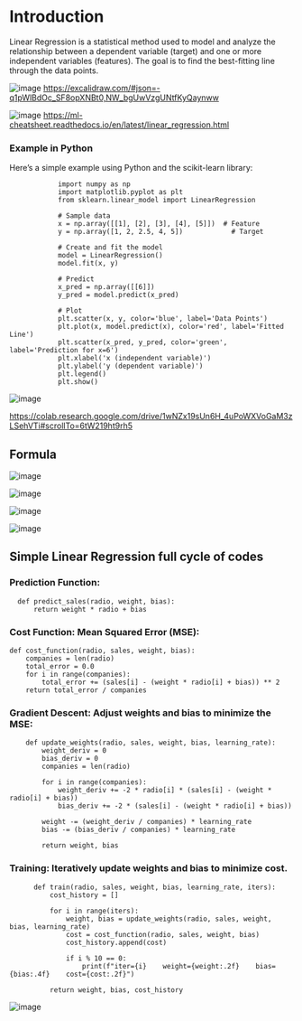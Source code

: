 # Introduction
Linear Regression is a statistical method used to model and analyze the relationship between a dependent variable (target) and one or more independent variables (features). The goal is to find the best-fitting line through the data points.

![image](https://github.com/user-attachments/assets/4a739357-e520-4d15-90e9-1b0b45cb6cda)
https://excalidraw.com/#json=-q1pWlBdOc_SF8opXNBt0,NW_bgUwVzgUNtfKyQaynww

![image](https://github.com/user-attachments/assets/0262ea95-9173-4209-a78c-52b81487af04)
https://ml-cheatsheet.readthedocs.io/en/latest/linear_regression.html



###  Example in Python

Here’s a simple example using Python and the scikit-learn library:

                import numpy as np
                import matplotlib.pyplot as plt
                from sklearn.linear_model import LinearRegression
                
                # Sample data
                x = np.array([[1], [2], [3], [4], [5]])  # Feature
                y = np.array([1, 2, 2.5, 4, 5])            # Target
                
                # Create and fit the model
                model = LinearRegression()
                model.fit(x, y)
                
                # Predict
                x_pred = np.array([[6]])
                y_pred = model.predict(x_pred)
                
                # Plot
                plt.scatter(x, y, color='blue', label='Data Points')
                plt.plot(x, model.predict(x), color='red', label='Fitted Line')
                plt.scatter(x_pred, y_pred, color='green', label='Prediction for x=6')
                plt.xlabel('x (independent variable)')
                plt.ylabel('y (dependent variable)')
                plt.legend()
                plt.show()

        
![image](https://github.com/user-attachments/assets/adb3841f-4eba-48ba-95ce-215a9d52530e)



https://colab.research.google.com/drive/1wNZx19sUn6H_4uPoWXVoGaM3zLSehVTi#scrollTo=6tW219ht9rh5


## Formula

![image](https://github.com/user-attachments/assets/f3f78179-f8a0-4a65-9bb3-332c086fa05d)

![image](https://github.com/user-attachments/assets/c27db33d-3a44-44af-ba48-88f682a108b4)

![image](https://github.com/user-attachments/assets/7b7c5a13-89c8-4d02-a4ed-81719d6e8ec5)

![image](https://github.com/user-attachments/assets/59fe4dbf-08d5-412e-8dfa-dbb277e53f23)


## Simple Linear Regression full cycle of codes


### Prediction Function:

      def predict_sales(radio, weight, bias):
          return weight * radio + bias
          
### Cost Function: Mean Squared Error (MSE): 

    def cost_function(radio, sales, weight, bias):
        companies = len(radio)
        total_error = 0.0
        for i in range(companies):
            total_error += (sales[i] - (weight * radio[i] + bias)) ** 2
        return total_error / companies
        
### Gradient Descent: Adjust weights and bias to minimize the MSE:

        def update_weights(radio, sales, weight, bias, learning_rate):
            weight_deriv = 0
            bias_deriv = 0
            companies = len(radio)
        
            for i in range(companies):
                weight_deriv += -2 * radio[i] * (sales[i] - (weight * radio[i] + bias))
                bias_deriv += -2 * (sales[i] - (weight * radio[i] + bias))
        
            weight -= (weight_deriv / companies) * learning_rate
            bias -= (bias_deriv / companies) * learning_rate
        
            return weight, bias

### Training: Iteratively update weights and bias to minimize cost.

          def train(radio, sales, weight, bias, learning_rate, iters):
              cost_history = []
          
              for i in range(iters):
                  weight, bias = update_weights(radio, sales, weight, bias, learning_rate)
                  cost = cost_function(radio, sales, weight, bias)
                  cost_history.append(cost)
          
                  if i % 10 == 0:
                      print(f"iter={i}    weight={weight:.2f}    bias={bias:.4f}    cost={cost:.2f}")
          
              return weight, bias, cost_history






![image](https://github.com/user-attachments/assets/b7d26c13-7d36-4bd0-8f6b-aed185847568)




